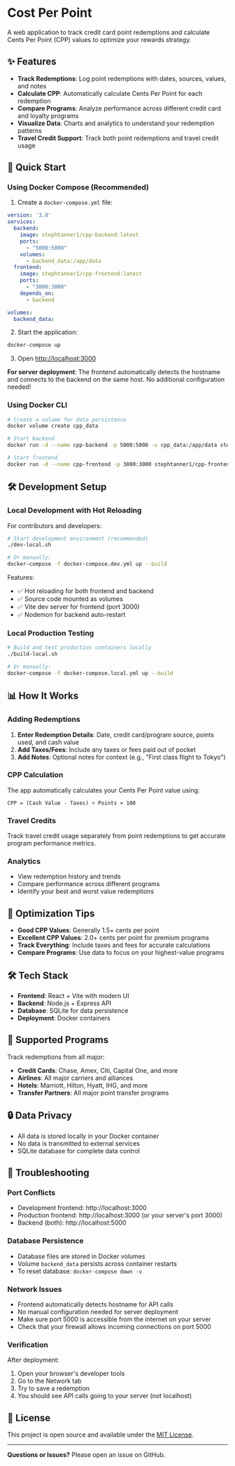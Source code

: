 # Cost Per Point

A web application to track credit card point redemptions and calculate Cents Per Point (CPP) values to optimize your rewards strategy.

## ✨ Features

- **Track Redemptions**: Log point redemptions with dates, sources, values, and notes
- **Calculate CPP**: Automatically calculate Cents Per Point for each redemption
- **Compare Programs**: Analyze performance across different credit card and loyalty programs
- **Visualize Data**: Charts and analytics to understand your redemption patterns
- **Travel Credit Support**: Track both point redemptions and travel credit usage

## 🚀 Quick Start

### Using Docker Compose (Recommended)

1. Create a `docker-compose.yml` file:
```yaml
version: '3.8'
services:
  backend:
    image: stephtanner1/cpp-backend:latest
    ports:
      - "5000:5000"
    volumes:
      - backend_data:/app/data
  frontend:
    image: stephtanner1/cpp-frontend:latest
    ports:
      - "3000:3000"
    depends_on:
      - backend

volumes:
  backend_data:
```

2. Start the application:
```bash
docker-compose up
```

3. Open [http://localhost:3000](http://localhost:3000)

**For server deployment**: The frontend automatically detects the hostname and connects to the backend on the same host. No additional configuration needed!

### Using Docker CLI

```bash
# Create a volume for data persistence
docker volume create cpp_data

# Start backend
docker run -d --name cpp-backend -p 5000:5000 -v cpp_data:/app/data stephtanner1/cpp-backend:latest

# Start frontend  
docker run -d --name cpp-frontend -p 3000:3000 stephtanner1/cpp-frontend:latest
```

## 🛠️ Development Setup

### Local Development with Hot Reloading

For contributors and developers:

```bash
# Start development environment (recommended)
./dev-local.sh

# Or manually:
docker-compose -f docker-compose.dev.yml up --build
```

Features:
- ✅ Hot reloading for both frontend and backend
- ✅ Source code mounted as volumes
- ✅ Vite dev server for frontend (port 3000)
- ✅ Nodemon for backend auto-restart

### Local Production Testing

```bash
# Build and test production containers locally
./build-local.sh

# Or manually:
docker-compose -f docker-compose.local.yml up --build
```

## 📊 How It Works

### Adding Redemptions
1. **Enter Redemption Details**: Date, credit card/program source, points used, and cash value
2. **Add Taxes/Fees**: Include any taxes or fees paid out of pocket
3. **Add Notes**: Optional notes for context (e.g., "First class flight to Tokyo")

### CPP Calculation
The app automatically calculates your Cents Per Point value using:
```
CPP = (Cash Value - Taxes) ÷ Points × 100
```

### Travel Credits
Track travel credit usage separately from point redemptions to get accurate program performance metrics.

### Analytics
- View redemption history and trends
- Compare performance across different programs
- Identify your best and worst value redemptions

## 🎯 Optimization Tips

- **Good CPP Values**: Generally 1.5+ cents per point
- **Excellent CPP Values**: 2.0+ cents per point for premium programs
- **Track Everything**: Include taxes and fees for accurate calculations
- **Compare Programs**: Use data to focus on your highest-value programs

## 🛠️ Tech Stack

- **Frontend**: React + Vite with modern UI
- **Backend**: Node.js + Express API
- **Database**: SQLite for data persistence
- **Deployment**: Docker containers

## 📱 Supported Programs

Track redemptions from all major:
- **Credit Cards**: Chase, Amex, Citi, Capital One, and more
- **Airlines**: All major carriers and alliances
- **Hotels**: Marriott, Hilton, Hyatt, IHG, and more
- **Transfer Partners**: All major point transfer programs

## 🔒 Data Privacy

- All data is stored locally in your Docker container
- No data is transmitted to external services
- SQLite database for complete data control

## 🚨 Troubleshooting

### Port Conflicts
- Development frontend: http://localhost:3000
- Production frontend: http://localhost:3000 (or your server's port 3000)
- Backend (both): http://localhost:5000

### Database Persistence
- Database files are stored in Docker volumes
- Volume `backend_data` persists across container restarts
- To reset database: `docker-compose down -v`

### Network Issues
- Frontend automatically detects hostname for API calls
- No manual configuration needed for server deployment
- Make sure port 5000 is accessible from the internet on your server
- Check that your firewall allows incoming connections on port 5000

### Verification
After deployment:
1. Open your browser's developer tools
2. Go to the Network tab
3. Try to save a redemption
4. You should see API calls going to your server (not localhost)

## 📝 License

This project is open source and available under the [MIT License](LICENSE).

---

**Questions or Issues?** Please open an issue on GitHub.
